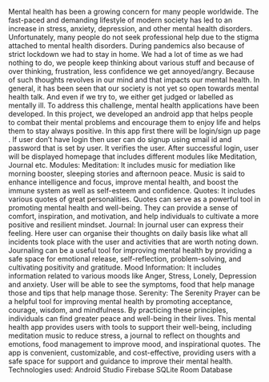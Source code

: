 Mental health has been a growing concern for many people worldwide. The fast-paced and demanding lifestyle of modern society has led to an increase in stress, anxiety, depression, and other mental health disorders. Unfortunately, many people do not seek professional help due to the stigma attached to mental health disorders. During pandemics also because of strict lockdown we had to stay in home. We had a lot of time as we had nothing to do, we people keep thinking about various stuff and because of over thinking, frustration, less confidence we get annoyed/angry. Because of such thoughts revolves in our mind and that impacts our mental health. In general, it has been seen that our society is not yet so open towards mental health talk. And even if we try to, we either get judged or labelled as mentally ill. 
To address this challenge, mental health applications have been developed.
In this project, we developed an android app that helps people to combat their mental problems and encourage them to enjoy life and helps them to stay always positive. In this app first there will be login/sign up page . If user don’t have login then user can do signup using email id and password that is set by user. It verifies the user. After successful login, user will be displayed homepage that includes different modules like Meditation, Journal etc.
Modules:
Meditation: It includes music for mediation like morning booster, sleeping stories and afternoon peace. Music is said to enhance intelligence and focus, improve mental health, and boost the immune system as well as self-esteem and confidence. 
Quotes: It includes various quotes of great personalities. Quotes can serve as a powerful tool in promoting mental health and well-being. They can provide a sense of comfort, inspiration, and motivation, and help individuals to cultivate a more positive and resilient mindset.
Journal: In journal user can express their feeling. Here user can organise their thoughts on daily basis like what all incidents took place with the user and activities that are worth noting down. Journaling can be a useful tool for improving mental health by providing a safe space for emotional release, self-reflection, problem-solving, and cultivating positivity and gratitude.
Mood Information: It includes information related to various moods like Anger, Stress, Lonely, Depression and anxiety. User will be able to see the symptoms, food that help manage those and tips that help manage those.
Serenity:  The Serenity Prayer can be a helpful tool for improving mental health by promoting acceptance, courage, wisdom, and mindfulness. By practicing these principles, individuals can find greater peace and well-being in their lives.
This mental health app provides users with tools to support their well-being, including meditation music to reduce stress, a journal to reflect on thoughts and emotions, food management to improve mood, and inspirational quotes. The app is convenient, customizable, and cost-effective, providing users with a safe space for support and guidance to improve their mental health.
Technologies used: 
Android Studio 
Firebase
SQLite Room Database
